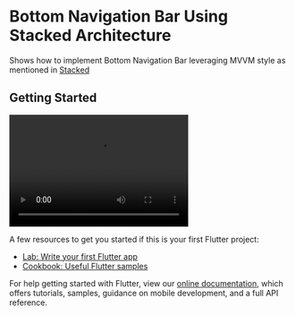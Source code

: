 # Bottom Navigation Bar Using Stacked Architecture

  Shows how to implement Bottom Navigation Bar leveraging MVVM style as mentioned in [Stacked](https://github.com/FilledStacks/stacked/tree/master/packages/stacked)

## Getting Started

<video src="simpleNavStacked.mov" width="320" height="200" controls preload></video>

A few resources to get you started if this is your first Flutter project:

- [Lab: Write your first Flutter app](https://flutter.dev/docs/get-started/codelab)
- [Cookbook: Useful Flutter samples](https://flutter.dev/docs/cookbook)

For help getting started with Flutter, view our
[online documentation](https://flutter.dev/docs), which offers tutorials,
samples, guidance on mobile development, and a full API reference.
